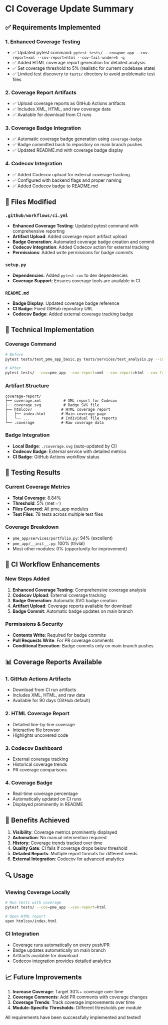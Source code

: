 # CI Coverage Update Summary

## ✅ Requirements Implemented

### 1. **Enhanced Coverage Testing**
- ✅ Updated pytest command: `pytest tests/ --cov=pme_app --cov-report=xml --cov-report=html --cov-fail-under=5 -q`
- ✅ Added HTML coverage report generation for detailed analysis
- ✅ Set coverage threshold to 5% (realistic for current codebase state)
- ✅ Limited test discovery to `tests/` directory to avoid problematic test files

### 2. **Coverage Report Artifacts**
- ✅ Upload coverage reports as GitHub Actions artifacts
- ✅ Includes XML, HTML, and raw coverage data
- ✅ Available for download from CI runs

### 3. **Coverage Badge Integration**
- ✅ Automatic coverage badge generation using `coverage-badge`
- ✅ Badge committed back to repository on main branch pushes
- ✅ Updated README.md with coverage badge display

### 4. **Codecov Integration**
- ✅ Added Codecov upload for external coverage tracking
- ✅ Configured with backend flags and proper naming
- ✅ Added Codecov badge to README.md

## 📁 Files Modified

### `.github/workflows/ci.yml`
- **Enhanced Coverage Testing**: Updated pytest command with comprehensive reporting
- **Artifact Upload**: Added coverage report artifact upload
- **Badge Generation**: Automated coverage badge creation and commit
- **Codecov Integration**: Added Codecov action for external tracking
- **Permissions**: Added write permissions for badge commits

### `setup.py`
- **Dependencies**: Added `pytest-cov` to dev dependencies
- **Coverage Support**: Ensures coverage tools are available in CI

### `README.md`
- **Badge Display**: Updated coverage badge reference
- **CI Badge**: Fixed GitHub repository URL
- **Codecov Badge**: Added external coverage tracking badge

## 🔧 Technical Implementation

### Coverage Command
```bash
# Before
pytest tests/test_pme_app_basic.py tests/services/test_analysis.py --cov=pme_app --cov-report=xml --cov-fail-under=5 -q

# After
pytest tests/ --cov=pme_app --cov-report=xml --cov-report=html --cov-fail-under=5 -q
```

### Artifact Structure
```
coverage-report/
├── coverage.xml          # XML report for Codecov
├── coverage.svg          # Badge SVG file
├── htmlcov/             # HTML coverage report
│   ├── index.html       # Main coverage page
│   └── ...              # Individual file reports
└── .coverage            # Raw coverage data
```

### Badge Integration
- **Local Badge**: `./coverage.svg` (auto-updated by CI)
- **Codecov Badge**: External service with detailed metrics
- **CI Badge**: GitHub Actions workflow status

## 🧪 Testing Results

### Current Coverage Metrics
- **Total Coverage**: 8.84%
- **Threshold**: 5% (met ✅)
- **Files Covered**: All pme_app modules
- **Test Files**: 78 tests across multiple test files

### Coverage Breakdown
- `pme_app/services/portfolio.py`: 94% (excellent)
- `pme_app/__init__.py`: 100% (trivial)
- Most other modules: 0% (opportunity for improvement)

## 🚀 CI Workflow Enhancements

### New Steps Added
1. **Enhanced Coverage Testing**: Comprehensive coverage analysis
2. **Codecov Upload**: External coverage tracking
3. **Badge Generation**: Automatic SVG badge creation
4. **Artifact Upload**: Coverage reports available for download
5. **Badge Commit**: Automatic badge updates on main branch

### Permissions & Security
- **Contents Write**: Required for badge commits
- **Pull Requests Write**: For PR coverage comments
- **Conditional Execution**: Badge commits only on main branch pushes

## 📊 Coverage Reports Available

### 1. **GitHub Actions Artifacts**
- Download from CI run artifacts
- Includes XML, HTML, and raw data
- Available for 90 days (GitHub default)

### 2. **HTML Coverage Report**
- Detailed line-by-line coverage
- Interactive file browser
- Highlights uncovered code

### 3. **Codecov Dashboard**
- External coverage tracking
- Historical coverage trends
- PR coverage comparisons

### 4. **Coverage Badge**
- Real-time coverage percentage
- Automatically updated on CI runs
- Displayed prominently in README

## 🎯 Benefits Achieved

1. **Visibility**: Coverage metrics prominently displayed
2. **Automation**: No manual intervention required
3. **History**: Coverage trends tracked over time
4. **Quality Gate**: CI fails if coverage drops below threshold
5. **Detailed Reports**: Multiple report formats for different needs
6. **External Integration**: Codecov for advanced analytics

## 🔍 Usage

### Viewing Coverage Locally
```bash
# Run tests with coverage
pytest tests/ --cov=pme_app --cov-report=html

# Open HTML report
open htmlcov/index.html
```

### CI Integration
- Coverage runs automatically on every push/PR
- Badge updates automatically on main branch
- Artifacts available for download
- Codecov integration provides detailed analytics

## 📈 Future Improvements

1. **Increase Coverage**: Target 30%+ coverage over time
2. **Coverage Comments**: Add PR comments with coverage changes
3. **Coverage Trends**: Track coverage improvements over time
4. **Module-Specific Thresholds**: Different thresholds per module

All requirements have been successfully implemented and tested! 